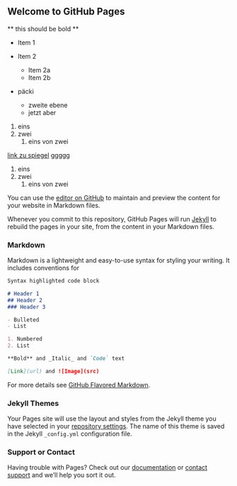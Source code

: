 ## Welcome to GitHub Pages

** this should be bold **
* Item 1
* Item 2
  * Item 2a
  * Item 2b
  
* päcki
  * zweite ebene
  * jetzt aber
  
1. eins
2. zwei
   1. eins von zwei

[link zu spiegel](www.spiegel.de)
ggggg

1. eins
1. zwei
   1. eins von zwei
 

You can use the [editor on GitHub](https://github.com/webdiver/webdiver.github.io/edit/master/README.md) to maintain and preview the content for your website in Markdown files.

Whenever you commit to this repository, GitHub Pages will run [Jekyll](https://jekyllrb.com/) to rebuild the pages in your site, from the content in your Markdown files.

### Markdown

Markdown is a lightweight and easy-to-use syntax for styling your writing. It includes conventions for

```markdown
Syntax highlighted code block

# Header 1
## Header 2
### Header 3

- Bulleted
- List

1. Numbered
2. List

**Bold** and _Italic_ and `Code` text

[Link](url) and ![Image](src)
```

For more details see [GitHub Flavored Markdown](https://guides.github.com/features/mastering-markdown/).

### Jekyll Themes

Your Pages site will use the layout and styles from the Jekyll theme you have selected in your [repository settings](https://github.com/webdiver/webdiver.github.io/settings). The name of this theme is saved in the Jekyll `_config.yml` configuration file.

### Support or Contact

Having trouble with Pages? Check out our [documentation](https://help.github.com/categories/github-pages-basics/) or [contact support](https://github.com/contact) and we’ll help you sort it out.
